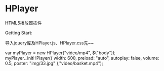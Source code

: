 HPlayer
=======

HTML5播放器插件

Getting Start:

导入jquery库及HPlayer.js、HPlayer.css先~~


  var myPlayer = new HPlayer("video/mp4", $("body"));
  myPlayer._initHPlayer({
      width: 600,
      preload: "auto",
      autoplay: false,
      volume: 0.5,
      poster: "img/33.jpg"
  },"video/basket.mp4");
